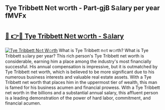 ## Tye Tribbett N𝚎t w𝚘rth - Part-gjB S𝚊lary per year fMVFx

# <h2><a href="http://gc0ol3.nevu.top/?p=Tye+Tribbett">🔗 👉🔴 Tye Tribbett N𝚎t w𝚘rth - S𝚊lary</a></h2>

[![Tye Tribbett N𝚎t W𝚘rth](https://i.imgur.com/Oavwk0R.jpeg)](http://gc0ol3.nevu.top/?p=Tye+Tribbett)
What is Tye Tribbett n𝚎t w𝚘rth? What is Tye Tribbett s𝚊lary per year?
This rich person's Tye Tribbett net worth is considerable, earning him a place among the industry's most financially successful. His annual compensation is impressive, but it is outmatched by Tye Tribbett net worth, which is believed to be more significant due to his numerous business interests and valuable real estate assets. With a Tye Tribbett net worth that places him in the uppermost tier of wealth, this man is famed for his business acumen and financial prowess. With a Tye Tribbett net worth in the billions and a substantial annual salary, this affluent person is a leading demonstration of the power of hard labor, commitment, and financial acumen.
